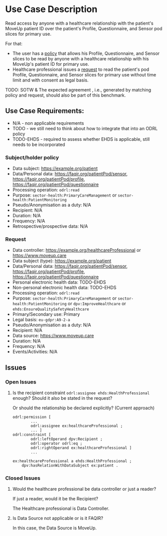 # Use Case Description
	
Read access by anyone with a healthcare relationship with the patient's MoveUp patient ID over the patient's Profile, Questionnaire, and Sensor pod slices for primary use. 

For that:
- The user has a [policy](policy-25.ttl) that allows his Profile, Questionnaire, and Sensor slices to be read by anyone with a healthcare relationship with his MoveUp's patient ID for primary use.
- Healthcare professional issues a [request](request-25.ttl) to read the patient's pod Profile, Questionnaire, and Sensor slices for primary use without time limit and with consent as legal basis.

TODO: SOTW & The expected agreement , i.e., generated by matching policy and request, should also be part of this benchmark.

## Use Case Requirements:

- N/A - non applicable requirements
- TODO - we still need to think about how to integrate that into an ODRL policy
- TODO-EHDS - required to assess whether EHDS is applicable, still needs to be incorporated 

### Subject/holder policy

- Data subject: <https://example.org/patient>
- Data/Personal data: <https://faqir.org/patientPod/sensor>, <https://faqir.org/patientPod/profile>, <https://faqir.org/patientPod/questionnaire>
- Processing operation: `odrl:read`
- Purpose: `sector-health:PrimaryCareManagement` or `sector-health:PatientMonitoring` 
- Pseudo/Anonymisation as a duty: N/A 
- Recipient: N/A
- Duration: N/A
- Frequency: N/A
- Retrospective/prospective data: N/A

### Request

- Data controller: <https://example.org/healthcareProfessional> or <https://www.moveup.care>
- Data subject (type): <https://example.org/patient>
- Data/Personal data: <https://faqir.org/patientPod/sensor>, <https://faqir.org/patientPod/profile>, <https://faqir.org/patientPod/questionnaire>
- Personal electronic health data: TODO-EHDS
- Non-personal electronic health data: TODO-EHDS
- Processing operation: `odrl:read`
- Purpose: `sector-health:PrimaryCareManagement` or `sector-health:PatientMonitoring` or `dpv:ImproveHealthcare` or `ehds:EnsureQualitySafetyHealthcare`
- Primary/Secondary use: Primary
- Legal basis: `eu-gdpr:A9-2-a`
- Pseudo/Anonymisation as a duty: N/A 
- Recipient: N/A
- Data source: <https://www.moveup.care>
- Duration: N/A
- Frequency: N/A
- Events/Activities: N/A

## Issues
### Open Issues

1. Is the recipient constraint `odrl:assignee ehds:HealthProfessional` enough? Should it also be stated in the request?

    Or should the relationship be declared explicitly? (Current approach)
    ```
    odrl:permission [
            ...
            odrl:assignee ex:healthcareProfessional ;
            ... ]
    odrl:constraint [
            odrl:leftOperand dpv:Recipient ;
            odrl:operator odrl:eq ;
            odrl:rightOperand ex:healthcareProfessional ]
            ... 

    ex:healthcareProfessional a ehds:HealthProfessional ;
        dpv:hasRelationWithDataSubject ex:patient .
    ``` 

### Closed Issues

1. Would the healthcare professional be data controller or just a reader?

    If just a reader, would it be the Recipient? 

    The Healthcare professional is Data Controller.

2. Is Data Source not applicable or is it FAQIR?

    In this case, the Data Source is MoveUp.